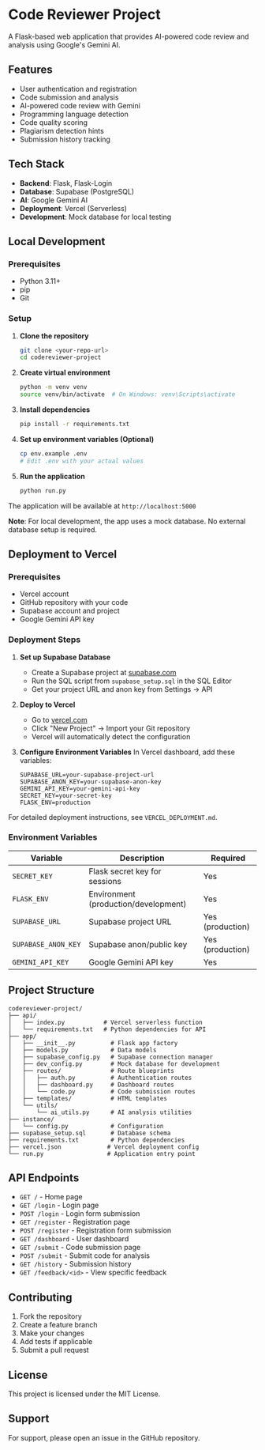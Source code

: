 # Code Reviewer Project

A Flask-based web application that provides AI-powered code review and analysis using Google's Gemini AI.

## Features

- User authentication and registration
- Code submission and analysis
- AI-powered code review with Gemini
- Programming language detection
- Code quality scoring
- Plagiarism detection hints
- Submission history tracking

## Tech Stack

- **Backend**: Flask, Flask-Login
- **Database**: Supabase (PostgreSQL)
- **AI**: Google Gemini AI
- **Deployment**: Vercel (Serverless)
- **Development**: Mock database for local testing

## Local Development

### Prerequisites

- Python 3.11+
- pip
- Git

### Setup

1. **Clone the repository**
   ```bash
   git clone <your-repo-url>
   cd codereviewer-project
   ```

2. **Create virtual environment**
   ```bash
   python -m venv venv
   source venv/bin/activate  # On Windows: venv\Scripts\activate
   ```

3. **Install dependencies**
   ```bash
   pip install -r requirements.txt
   ```

4. **Set up environment variables (Optional)**
   ```bash
   cp env.example .env
   # Edit .env with your actual values
   ```

5. **Run the application**
   ```bash
   python run.py
   ```

The application will be available at `http://localhost:5000`

**Note**: For local development, the app uses a mock database. No external database setup is required.

## Deployment to Vercel

### Prerequisites

- Vercel account
- GitHub repository with your code
- Supabase account and project
- Google Gemini API key

### Deployment Steps

1. **Set up Supabase Database**
   - Create a Supabase project at [supabase.com](https://supabase.com)
   - Run the SQL script from `supabase_setup.sql` in the SQL Editor
   - Get your project URL and anon key from Settings → API

2. **Deploy to Vercel**
   - Go to [vercel.com](https://vercel.com)
   - Click "New Project" → Import your Git repository
   - Vercel will automatically detect the configuration

3. **Configure Environment Variables**
   In Vercel dashboard, add these variables:
   ```
   SUPABASE_URL=your-supabase-project-url
   SUPABASE_ANON_KEY=your-supabase-anon-key
   GEMINI_API_KEY=your-gemini-api-key
   SECRET_KEY=your-secret-key
   FLASK_ENV=production
   ```

For detailed deployment instructions, see `VERCEL_DEPLOYMENT.md`.

### Environment Variables

| Variable | Description | Required |
|----------|-------------|----------|
| `SECRET_KEY` | Flask secret key for sessions | Yes |
| `FLASK_ENV` | Environment (production/development) | Yes |
| `SUPABASE_URL` | Supabase project URL | Yes (production) |
| `SUPABASE_ANON_KEY` | Supabase anon/public key | Yes (production) |
| `GEMINI_API_KEY` | Google Gemini API key | Yes |

## Project Structure

```
codereviewer-project/
├── api/
│   ├── index.py           # Vercel serverless function
│   └── requirements.txt   # Python dependencies for API
├── app/
│   ├── __init__.py          # Flask app factory
│   ├── models.py            # Data models
│   ├── supabase_config.py   # Supabase connection manager
│   ├── dev_config.py        # Mock database for development
│   ├── routes/              # Route blueprints
│   │   ├── auth.py          # Authentication routes
│   │   ├── dashboard.py     # Dashboard routes
│   │   └── code.py          # Code submission routes
│   ├── templates/           # HTML templates
│   └── utils/
│       └── ai_utils.py      # AI analysis utilities
├── instance/
│   └── config.py            # Configuration
├── supabase_setup.sql       # Database schema
├── requirements.txt         # Python dependencies
├── vercel.json             # Vercel deployment config
└── run.py                  # Application entry point
```

## API Endpoints

- `GET /` - Home page
- `GET /login` - Login page
- `POST /login` - Login form submission
- `GET /register` - Registration page
- `POST /register` - Registration form submission
- `GET /dashboard` - User dashboard
- `GET /submit` - Code submission page
- `POST /submit` - Submit code for analysis
- `GET /history` - Submission history
- `GET /feedback/<id>` - View specific feedback

## Contributing

1. Fork the repository
2. Create a feature branch
3. Make your changes
4. Add tests if applicable
5. Submit a pull request

## License

This project is licensed under the MIT License.

## Support

For support, please open an issue in the GitHub repository. 